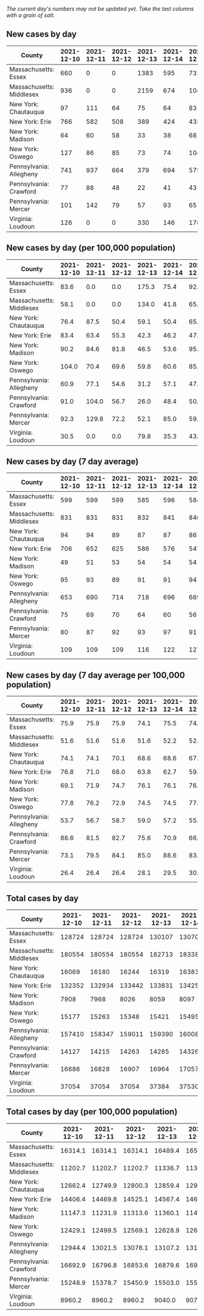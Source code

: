 _The current day's numbers may not be updated yet. Take the last columns with a grain of salt._
## New cases by day

| County | 2021-12-10 | 2021-12-11 | 2021-12-12 | 2021-12-13 | 2021-12-14 | 2021-12-15 | 2021-12-16 |
| --- | --- | --- | --- | --- | --- | --- | --- |
| Massachusetts: Essex | 660 | 0 | 0 | 1383 | 595 | 731 |  |
| Massachusetts: Middlesex | 936 | 0 | 0 | 2159 | 674 | 1047 |  |
| New York: Chautauqua | 97 | 111 | 64 | 75 | 64 | 83 |  |
| New York: Erie | 766 | 582 | 508 | 389 | 424 | 433 |  |
| New York: Madison | 64 | 60 | 58 | 33 | 38 | 68 |  |
| New York: Oswego | 127 | 86 | 85 | 73 | 74 | 104 |  |
| Pennsylvania: Allegheny | 741 | 937 | 664 | 379 | 694 | 575 |  |
| Pennsylvania: Crawford | 77 | 88 | 48 | 22 | 41 | 43 |  |
| Pennsylvania: Mercer | 101 | 142 | 79 | 57 | 93 | 65 |  |
| Virginia: Loudoun | 126 | 0 | 0 | 330 | 146 | 178 | 185 |

## New cases by day (per 100,000 population)

| County | 2021-12-10 | 2021-12-11 | 2021-12-12 | 2021-12-13 | 2021-12-14 | 2021-12-15 | 2021-12-16 |
| --- | --- | --- | --- | --- | --- | --- | --- |
| Massachusetts: Essex | 83.6 | 0.0 | 0.0 | 175.3 | 75.4 | 92.6 |  |
| Massachusetts: Middlesex | 58.1 | 0.0 | 0.0 | 134.0 | 41.8 | 65.0 |  |
| New York: Chautauqua | 76.4 | 87.5 | 50.4 | 59.1 | 50.4 | 65.4 |  |
| New York: Erie | 83.4 | 63.4 | 55.3 | 42.3 | 46.2 | 47.1 |  |
| New York: Madison | 90.2 | 84.6 | 81.8 | 46.5 | 53.6 | 95.9 |  |
| New York: Oswego | 104.0 | 70.4 | 69.6 | 59.8 | 60.6 | 85.2 |  |
| Pennsylvania: Allegheny | 60.9 | 77.1 | 54.6 | 31.2 | 57.1 | 47.3 |  |
| Pennsylvania: Crawford | 91.0 | 104.0 | 56.7 | 26.0 | 48.4 | 50.8 |  |
| Pennsylvania: Mercer | 92.3 | 129.8 | 72.2 | 52.1 | 85.0 | 59.4 |  |
| Virginia: Loudoun | 30.5 | 0.0 | 0.0 | 79.8 | 35.3 | 43.0 | 44.7 |

## New cases by day (7 day average)

| County | 2021-12-10 | 2021-12-11 | 2021-12-12 | 2021-12-13 | 2021-12-14 | 2021-12-15 | 2021-12-16 |
| --- | --- | --- | --- | --- | --- | --- | --- |
| Massachusetts: Essex | 599 | 599 | 599 | 585 | 596 | 584 |  |
| Massachusetts: Middlesex | 831 | 831 | 831 | 832 | 841 | 846 |  |
| New York: Chautauqua | 94 | 94 | 89 | 87 | 87 | 86 |  |
| New York: Erie | 706 | 652 | 625 | 586 | 576 | 547 |  |
| New York: Madison | 49 | 51 | 53 | 54 | 54 | 54 |  |
| New York: Oswego | 95 | 93 | 89 | 91 | 91 | 94 |  |
| Pennsylvania: Allegheny | 653 | 690 | 714 | 718 | 696 | 669 |  |
| Pennsylvania: Crawford | 75 | 69 | 70 | 64 | 60 | 56 |  |
| Pennsylvania: Mercer | 80 | 87 | 92 | 93 | 97 | 91 |  |
| Virginia: Loudoun | 109 | 109 | 109 | 116 | 122 | 127 | 138 |

## New cases by day (7 day average per 100,000 population)

| County | 2021-12-10 | 2021-12-11 | 2021-12-12 | 2021-12-13 | 2021-12-14 | 2021-12-15 | 2021-12-16 |
| --- | --- | --- | --- | --- | --- | --- | --- |
| Massachusetts: Essex | 75.9 | 75.9 | 75.9 | 74.1 | 75.5 | 74.0 |  |
| Massachusetts: Middlesex | 51.6 | 51.6 | 51.6 | 51.6 | 52.2 | 52.5 |  |
| New York: Chautauqua | 74.1 | 74.1 | 70.1 | 68.6 | 68.6 | 67.8 |  |
| New York: Erie | 76.8 | 71.0 | 68.0 | 63.8 | 62.7 | 59.5 |  |
| New York: Madison | 69.1 | 71.9 | 74.7 | 76.1 | 76.1 | 76.1 |  |
| New York: Oswego | 77.8 | 76.2 | 72.9 | 74.5 | 74.5 | 77.0 |  |
| Pennsylvania: Allegheny | 53.7 | 56.7 | 58.7 | 59.0 | 57.2 | 55.0 |  |
| Pennsylvania: Crawford | 88.6 | 81.5 | 82.7 | 75.6 | 70.9 | 66.2 |  |
| Pennsylvania: Mercer | 73.1 | 79.5 | 84.1 | 85.0 | 88.6 | 83.2 |  |
| Virginia: Loudoun | 26.4 | 26.4 | 26.4 | 28.1 | 29.5 | 30.7 | 33.4 |

## Total cases by day

| County | 2021-12-10 | 2021-12-11 | 2021-12-12 | 2021-12-13 | 2021-12-14 | 2021-12-15 | 2021-12-16 |
| --- | --- | --- | --- | --- | --- | --- | --- |
| Massachusetts: Essex | 128724 | 128724 | 128724 | 130107 | 130702 | 131433 |  |
| Massachusetts: Middlesex | 180554 | 180554 | 180554 | 182713 | 183387 | 184434 |  |
| New York: Chautauqua | 16069 | 16180 | 16244 | 16319 | 16383 | 16466 |  |
| New York: Erie | 132352 | 132934 | 133442 | 133831 | 134255 | 134688 |  |
| New York: Madison | 7908 | 7968 | 8026 | 8059 | 8097 | 8165 |  |
| New York: Oswego | 15177 | 15263 | 15348 | 15421 | 15495 | 15599 |  |
| Pennsylvania: Allegheny | 157410 | 158347 | 159011 | 159390 | 160084 | 160659 |  |
| Pennsylvania: Crawford | 14127 | 14215 | 14263 | 14285 | 14326 | 14369 |  |
| Pennsylvania: Mercer | 16686 | 16828 | 16907 | 16964 | 17057 | 17122 |  |
| Virginia: Loudoun | 37054 | 37054 | 37054 | 37384 | 37530 | 37708 | 37893 |

## Total cases by day (per 100,000 population)

| County | 2021-12-10 | 2021-12-11 | 2021-12-12 | 2021-12-13 | 2021-12-14 | 2021-12-15 | 2021-12-16 |
| --- | --- | --- | --- | --- | --- | --- | --- |
| Massachusetts: Essex | 16314.1 | 16314.1 | 16314.1 | 16489.4 | 16564.8 | 16657.5 |  |
| Massachusetts: Middlesex | 11202.7 | 11202.7 | 11202.7 | 11336.7 | 11378.5 | 11443.5 |  |
| New York: Chautauqua | 12662.4 | 12749.9 | 12800.3 | 12859.4 | 12909.9 | 12975.3 |  |
| New York: Erie | 14406.4 | 14469.8 | 14525.1 | 14567.4 | 14613.6 | 14660.7 |  |
| New York: Madison | 11147.3 | 11231.9 | 11313.6 | 11360.1 | 11413.7 | 11509.6 |  |
| New York: Oswego | 12429.1 | 12499.5 | 12569.1 | 12628.9 | 12689.5 | 12774.7 |  |
| Pennsylvania: Allegheny | 12944.4 | 13021.5 | 13076.1 | 13107.2 | 13164.3 | 13211.6 |  |
| Pennsylvania: Crawford | 16692.9 | 16796.8 | 16853.6 | 16879.6 | 16928.0 | 16978.8 |  |
| Pennsylvania: Mercer | 15248.9 | 15378.7 | 15450.9 | 15503.0 | 15588.0 | 15647.4 |  |
| Virginia: Loudoun | 8960.2 | 8960.2 | 8960.2 | 9040.0 | 9075.3 | 9118.4 | 9163.1 |

